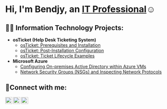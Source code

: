 <h1>Hi, I'm Bendjy, an <a href="https://linkedin.com/in/bendjylavoir">IT Professional</a>☺</h1>

<h2>👨‍💻 Information Technology Projects:</h2>

- <b>osTicket (Help Desk Ticketing System)</b>
  - [osTicket: Prerequisites and Installation](https://github.com/blavoir/osticket-prereqs)
  - [osTicket: Post-Installation Configuration](https://github.com/blavoir/post-install-config)
  - [osTicket: Ticket Lifecycle Examples](https://github.com/blavoir/ticket-lifecycle)
- <b>Microsoft Azure</b>
  - [Configuring On-premises Active Directory within Azure VMs](https://github.com/blavoir/configure-ad)
  - [Network Security Groups (NSGs) and Inspecting Network Protocols](https://github.com/blavoir/azure-network-protocols)

<h2>🤳Connect with me:</h2>

[<img align="left" alt="Ben | Twitter" width="22px" src="https://cdn.jsdelivr.net/npm/simple-icons@v3/icons/twitter.svg" />][twitter]
[<img align="left" alt="Ben | LinkedIn" width="22px" src="https://cdn.jsdelivr.net/npm/simple-icons@v3/icons/linkedin.svg" />][linkedin]
[<img align="left" alt="Ben | Instagram" width="22px" src="https://cdn.jsdelivr.net/npm/simple-icons@v3/icons/instagram.svg" />][instagram]

[twitter]: https://twitter.com/
[instagram]: https://www.instagram.com/
[linkedin]: https://linkedin.com/in/bendjylavoir/

